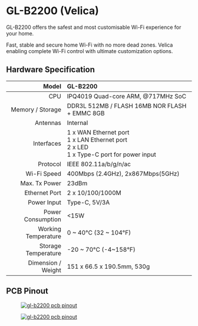 # GL-B2200 (Velica)

GL-B2200 offers the safest and most customisable Wi-Fi experience for your home.

Fast, stable and secure home Wi-Fi with no more dead zones. Velica enabling complete Wi-Fi control with ultimate customization options.

## Hardware Specification

|                         Model | GL-B2200                                              |
| ----------------------------: | :---------------------------------------------------- |
|                           CPU | IPQ4019 Quad-core ARM, @717MHz SoC                    |
|              Memory / Storage | DDR3L 512MB / FLASH 16MB NOR FLASH + EMMC 8GB         |
|                      Antennas | Internal                                              |
|                    Interfaces | 1 x WAN Ethernet port<br>1 x LAN Ethernet port<br>2 x LED<br>1 x Type-C port for power input |
|                     Protocol  | IEEE 802.11a/b/g/n/ac                                 |
|                   Wi-Fi Speed | 400Mbps (2.4GHz), 2x867Mbps(5GHz)                     |
|                 Max. Tx Power | 23dBm                                                 |
|                 Ethernet Port | 2 x 10/100/1000M                                      |
|                   Power Input | Type-C, 5V/3A                                         |
|            Power Consumption  | <15W                                                  |
|           Working Temperature | 0 ~ 40°C (32 ~ 104°F)                                 |
|           Storage Temperature | -20 ~ 70°C (-4~158°F)                                 |
|            Dimension / Weight | 151 x 66.5 x 190.5mm, 530g                            |

## PCB Pinout

<div class="gl-lightbox" itemscope itemtype="http://schema.org/ImageGallery">
  <figure itemprop="associatedMedia" itemscope itemtype="http://schema.org/ImageObject">
    <a href="https://static.gl-inet.com/docs/en/3/setup/Velica/hardware/hardware_1.jpg" itemprop="contentUrl" data-size="3167x2480">
      <img src="https://static.gl-inet.com/docs/en/3/setup/Velica/hardware/hardware_1.jpg" itemprop="thumbnail" alt="gl-b2200 pcb pinout" loading="lazy" />
    </a>
  </figure>
</div>

<div class="gl-lightbox" itemscope itemtype="http://schema.org/ImageGallery">
  <figure itemprop="associatedMedia" itemscope itemtype="http://schema.org/ImageObject">
    <a href="https://static.gl-inet.com/docs/en/3/setup/Velica/hardware/hardware_2.jpg" itemprop="contentUrl" data-size="3167x2480">
      <img src="https://static.gl-inet.com/docs/en/3/setup/Velica/hardware/hardware_2.jpg" itemprop="thumbnail" alt="gl-b2200 pcb pinout" loading="lazy" />
    </a>
  </figure>
</div>
